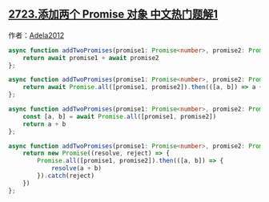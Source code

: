 ## [2723.添加两个 Promise 对象 中文热门题解1](https://leetcode.cn/problems/add-two-promises/solutions/100000/ji-chong-jian-dan-de-xie-fa-by-adela2012-aa4u)

作者：[Adela2012](https://leetcode.cn/u/Adela2012)

```ts
async function addTwoPromises(promise1: Promise<number>, promise2: Promise<number>): Promise<number> {
    return await promise1 + await promise2
};

```

```ts
async function addTwoPromises(promise1: Promise<number>, promise2: Promise<number>): Promise<number> {
    return await Promise.all([promise1, promise2]).then(([a, b]) => a + b)
};

```

```ts
async function addTwoPromises(promise1: Promise<number>, promise2: Promise<number>): Promise<number> {
    const [a, b] = await Promise.all([promise1, promise2])
    return a + b
};

```

```ts
async function addTwoPromises(promise1: Promise<number>, promise2: Promise<number>): Promise<number> {
    return new Promise((resolve, reject) => {
        Promise.all([promise1, promise2]).then(([a, b]) => {
            resolve(a + b)
        }).catch(reject)
    })
};

```